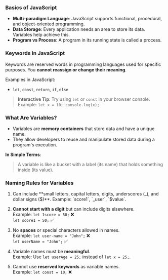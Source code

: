 ### **Basics of JavaScript**

- **Multi-paradigm Language**: JavaScript supports functional, procedural, and object-oriented programming.
- **Data Storage**: Every application needs an area to store its data. Variables help achieve this.
- **Program vs Process**: A program in its running state is called a process.

### **Keywords in JavaScript**

Keywords are reserved words in programming languages used for specific purposes. You **cannot reassign or change their meaning**.

Examples in JavaScript:

- `let`, `const`, `return`, `if`, `else`

> **Interactive Tip**: Try using `let` or `const` in your browser console.  
> Example: `let x = 10; console.log(x);`

### **What Are Variables?**

- Variables are **memory containers** that store data and have a unique name.
- They allow developers to reuse and manipulate stored data during a program's execution.

**In Simple Terms**:

> A variable is like a bucket with a label (its name) that holds something inside (its value).


### **Naming Rules for Variables**

1. Can include **small letters, capital letters, digits, underscores (_), and dollar signs ($)**.  
    Example: `score1`, `_user`, `$value`.
    
2. **Cannot start with a digit** but can include digits elsewhere.  
    Example: `let 1score = 50;` ❌  
    `let score1 = 50;` ✅
    
3. No **spaces** or special characters allowed in names.  
    Example: `let user-name = "John";` ❌  
    `let userName = "John";` ✅
    
4. Variable names must be **meaningful**.  
    Example: Use `let userAge = 25;` instead of `let x = 25;`.
    
5. Cannot use **reserved keywords** as variable names.  
    Example: `let const = 10;` ❌
